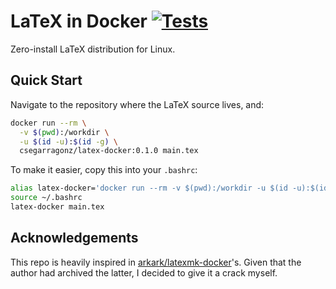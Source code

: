 # LaTeX in Docker [![Tests](https://github.com/csegarragonz/latex-docker/actions/workflows/tests.yml/badge.svg?branch=main)](https://github.com/csegarragonz/latex-docker/actions/workflows/tests.yml)

Zero-install LaTeX distribution for Linux.

## Quick Start

Navigate to the repository where the LaTeX source lives, and:

```bash
docker run --rm \
  -v $(pwd):/workdir \
  -u $(id -u):$(id -g) \
  csegarragonz/latex-docker:0.1.0 main.tex
```

To make it easier, copy this into your `.bashrc`:

```bash
alias latex-docker='docker run --rm -v $(pwd):/workdir -u $(id -u):$(id -g) csegarragonz/latex-docker:0.1.0'
source ~/.bashrc
latex-docker main.tex
```

## Acknowledgements

This repo is heavily inspired in [arkark/latexmk-docker](https://github.com/arkark/latexmk-docker)'s.
Given that the author had archived the latter, I decided to give it a crack
myself.
